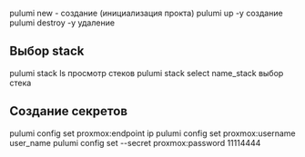 pulumi new - создание (инициализация прокта)
pulumi up -y создание
pulumi destroy -y удаление
## Выбор stack
pulumi stack ls просмотр стеков
pulumi stack select name_stack выбор стека

## Создание секретов
pulumi config set proxmox:endpoint ip
pulumi config set proxmox:username user_name
pulumi config set --secret proxmox:password 11114444